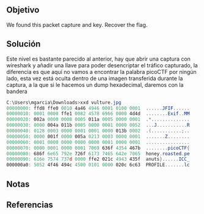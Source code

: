 ## Objetivo
We found this packet capture and key. Recover the flag.

## Solución
Este nivel es bastante parecido al anterior, hay que abrir una captura con wireshark y añadir una llave para poder desencriptar el tráfico capturado, la diferencia es que aquí no vamos a encontrar la palabra picoCTF por ningún lado, esta vez está oculta dentro de una imagen transferida durante la captura, a la que si le hacemos un dump hexadecimal, daremos con la bandera


```powershell
C:\Users\mgarcia\Downloads>xxd vulture.jpg
00000000: ffd8 ffe0 0010 4a46 4946 0001 0100 0001  ......JFIF......
00000010: 0001 0000 ffe1 0082 4578 6966 0000 4d4d  ........Exif..MM
00000020: 002a 0000 0008 0005 011a 0005 0000 0001  .*..............
00000030: 0000 004a 011b 0005 0000 0001 0000 0052  ...J...........R
00000040: 0128 0003 0000 0001 0001 0000 013b 0002  .(...........;..
00000050: 0000 001f 0000 005a 0213 0003 0000 0001  .......Z........
00000060: 0001 0000 0000 0000 0000 0001 0000 0001  ................
00000070: 0000 0001 0000 0001 7069 636f 4354 467b  ........picoCTF{
00000080: 686f 6e65 792e 726f 6173 7465 642e 7065  honey.roasted.pe
00000090: 616e 7574 737d 0000 ffe2 021c 4943 435f  anuts}......ICC_
000000a0: 5052 4f46 494c 4500 0101 0000 020c 6c63  PROFILE.......lc
```

## Notas

## Referencias

